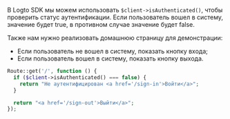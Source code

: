 В Logto SDK мы можем использовать `$client->isAuthenticated()`, чтобы проверить статус аутентификации. Если пользователь вошел в систему, значение будет true, в противном случае значение будет false.

Также нам нужно реализовать домашнюю страницу для демонстрации:

- Если пользователь не вошел в систему, показать кнопку входа;
- Если пользователь вошел в систему, показать кнопку выхода.

```php
Route::get('/', function () {
  if ($client->isAuthenticated() === false) {
    return "Не аутентифицирован <a href='/sign-in'>Войти</a>";
  }

  return "<a href='/sign-out'>Выйти</a>";
});
```

